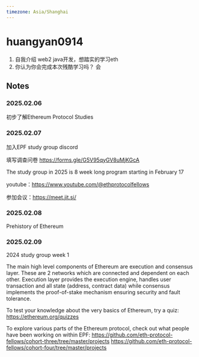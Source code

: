 ```yaml
---
timezone: Asia/Shanghai
---
```


# huangyan0914

1. 自我介绍
web2 java开发，想踏实的学习eth
2. 你认为你会完成本次残酷学习吗？
会

## Notes

<!-- Content_START -->

### 2025.02.06

初步了解Ethereum Protocol Studies

### 2025.02.07

加入EPF study group discord

填写调查问卷 https://forms.gle/G5V95qyGV8uMjKGcA

The study group in 2025 is 8 week long program starting in February 17

youtube：https://www.youtube.com/@ethprotocolfellows

参加会议：https://meet.jit.si/

### 2025.02.08

Prehistory of Ethereum

### 2025.02.09

2024 study group week 1

The main high level components of Ethereum are execution and consensus layer. These are 2 networks which are connected and dependent on each other. Execution layer provides the execution engine, handles user transaction and all state (address, contract data) while consensus implements the proof-of-stake mechanism ensuring security and fault tolerance.

To test your knowledge about the very basics of Ethereum, try a quiz: https://ethereum.org/quizzes

To explore various parts of the Ethereum protocol, check out what people have been working on within EPF: https://github.com/eth-protocol-fellows/cohort-three/tree/master/projects https://github.com/eth-protocol-fellows/cohort-four/tree/master/projects



<!-- Content_END -->
